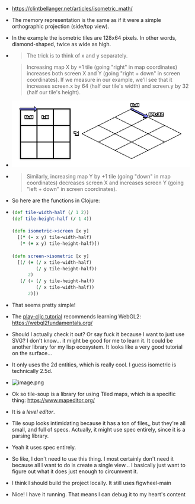 - https://clintbellanger.net/articles/isometric_math/
- The memory representation is the same as if it were a simple orthographic projection (side/top view).
- In the example the isometric tiles are 128x64 pixels. In other words, diamond-shaped, twice as wide as high.
- > The trick is to think of x and y separately.
  
  > Increasing map X by +1 tile (going "right" in map coordinates) increases both screen X and Y (going "right + down" in screen coordinates). If we measure in our example, we'll see that it increases screen.x by 64 (half our tile's width) and screen.y by 32 (half our tile's height).
- ![tracing_axis.png](../assets/tracing_axis_1696743425995_0.png)
- > Similarly, increasing map Y by +1 tile (going "down" in map coordinates) decreases screen X and increases screen Y (going "left + down" in screen coordinates).
- So here are the functions in Clojure:
- ```clojure
  (def tile-width-half (/ 1 2))
  (def tile-height-half (/ 1 4))
  
  (defn isometric->screen [x y]
    [(* (- x y) tile-width-half)
     (* (+ x y) tile-height-half)])
  
  (defn screen->isometric [x y]
    [(/ (+ (/ x tile-width-half)
           (/ y tile-height-half))
        2)
     (/ (- (/ y tile-height-half)
           (/ x tile-width-half))
        2)])
  ```
- That seems pretty simple!
- The [play-cljc tutorial](https://github.com/oakes/play-cljc/blob/master/TUTORIAL.md) recommends learning WebGL2: https://webgl2fundamentals.org/
- Should I actually check it out? Or say fuck it because I want to just use SVG? I don't know... it might be good for me to learn it. It could be another library for my lisp ecosystem. It looks like a very good tutorial on the surface...
- It only uses the 2d entities, which is really cool. I guess isometric is technically 2.5d.
- ![image.png](../assets/image_1696748649900_0.png)
- Ok so tile-soup is a library for using Tiled maps, which is a specific thing: https://www.mapeditor.org/
- It is a *level editor*.
- Tile soup looks intimidating because it has a ton of files,, but they're all small, and full of specs. Actually, it might use spec entirely, since it is a parsing library.
- Yeah it uses spec entirely.
- So like, I don't need to use this thing. I most certainly don't need it because all I want to do is create a single view... I basically just want to figure out what it does just enough to circumvent it.
- I think I should build the project locally. It still uses figwheel-main
- Nice! I have it running. That means I can debug it to my heart's content